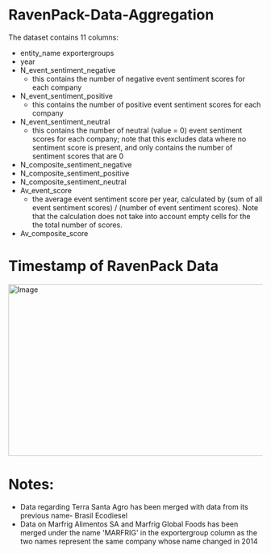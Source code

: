 # RavenPack-Data-Aggregation
The dataset contains 11 columns: 
- entity_name	exportergroups
- year
- N_event_sentiment_negative
    - this contains the number of negative event sentiment scores for each company
- N_event_sentiment_positive
  - this contains the number of positive event sentiment scores for each company
- N_event_sentiment_neutral
  - this contains the number of neutral (value = 0) event sentiment scores for each company; note that this excludes data where no sentiment score is present, and only contains the number of sentiment scores that are 0
- N_composite_sentiment_negative
- N_composite_sentiment_positive
- N_composite_sentiment_neutral
- Av_event_score
  - the average event sentiment score per year, calculated by (sum of all event sentiment scores) / (number of event sentiment scores). Note that the calculation does not take into account empty cells for the the total number of scores.
- Av_composite_score

# Timestamp of RavenPack Data
<img width="2658" height="340" alt="Image" src="https://github.com/user-attachments/assets/b227e6a4-3490-4441-9e67-eda73b1ddb51" />

# Notes:
- Data regarding Terra Santa Agro has been merged with data from its previous name- Brasil Ecodiesel
- Data on Marfrig Alimentos SA and Marfrig Global Foods has been merged under the name 'MARFRIG' in the exportergroup column as the two names represent the same company whose name changed in 2014
